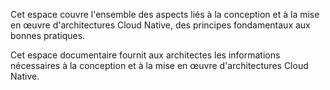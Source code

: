 Cet espace couvre l'ensemble des aspects liés à la conception et à la mise en œuvre d'architectures Cloud Native, des principes fondamentaux aux bonnes pratiques.

Cet espace documentaire fournit aux architectes les informations nécessaires à la conception et à la mise en œuvre d'architectures Cloud Native.
